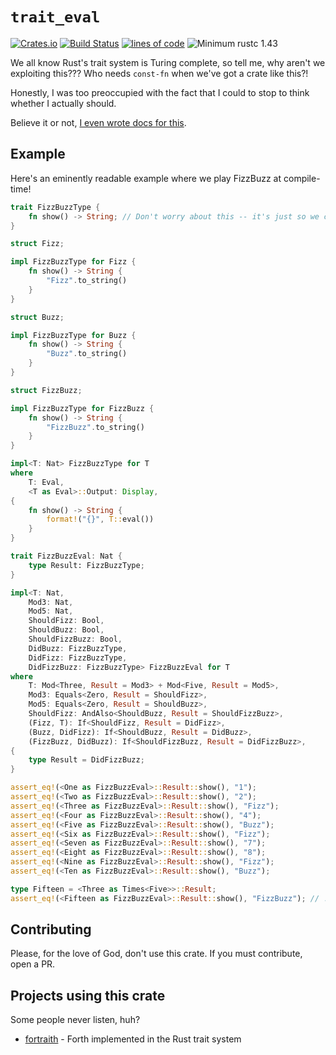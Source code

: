 # `trait_eval`

[![Crates.io](https://img.shields.io/crates/v/trait_eval.svg?style=plastic)](https://crates.io/crates/trait_eval)
[![Build Status](https://travis-ci.org/doctorn/trait-eval.svg?branch=master)](https://travis-ci.org/doctorn/trait-eval)
[![lines of code](https://tokei.rs/b1/github/doctorn/trait-eval)](https://github.com/Aaronepower/tokei)
![Minimum rustc 1.43](https://img.shields.io/badge/rustc-1.43+-brightgreen.svg)

We all know Rust's trait system is Turing complete, so tell me, why aren't we exploiting this??? Who needs `const-fn` when we've got a crate like this?!

Honestly, I was too preoccupied with the fact that I could to stop to think whether I actually should.

Believe it or not, [I even wrote docs for this](https://docs.rs/trait_eval/0.1.0/trait_eval/).

## Example

Here's an eminently readable example where we play FizzBuzz at compile-time!

```rust
trait FizzBuzzType {
    fn show() -> String; // Don't worry about this -- it's just so we can print the result
}

struct Fizz;

impl FizzBuzzType for Fizz {
    fn show() -> String {
        "Fizz".to_string()
    }
}

struct Buzz;

impl FizzBuzzType for Buzz {
    fn show() -> String {
        "Buzz".to_string()
    }
}

struct FizzBuzz;

impl FizzBuzzType for FizzBuzz {
    fn show() -> String {
        "FizzBuzz".to_string()
    }
}

impl<T: Nat> FizzBuzzType for T
where
    T: Eval,
    <T as Eval>::Output: Display,
{
    fn show() -> String {
        format!("{}", T::eval())
    }
}

trait FizzBuzzEval: Nat {
    type Result: FizzBuzzType;
}

impl<T: Nat,
    Mod3: Nat,
    Mod5: Nat,
    ShouldFizz: Bool,
    ShouldBuzz: Bool,
    ShouldFizzBuzz: Bool,
    DidBuzz: FizzBuzzType,
    DidFizz: FizzBuzzType,
    DidFizzBuzz: FizzBuzzType> FizzBuzzEval for T
where
    T: Mod<Three, Result = Mod3> + Mod<Five, Result = Mod5>,
    Mod3: Equals<Zero, Result = ShouldFizz>,
    Mod5: Equals<Zero, Result = ShouldBuzz>,
    ShouldFizz: AndAlso<ShouldBuzz, Result = ShouldFizzBuzz>,
    (Fizz, T): If<ShouldFizz, Result = DidFizz>,
    (Buzz, DidFizz): If<ShouldBuzz, Result = DidBuzz>,
    (FizzBuzz, DidBuzz): If<ShouldFizzBuzz, Result = DidFizzBuzz>,
{
    type Result = DidFizzBuzz;
}

assert_eq!(<One as FizzBuzzEval>::Result::show(), "1");
assert_eq!(<Two as FizzBuzzEval>::Result::show(), "2");
assert_eq!(<Three as FizzBuzzEval>::Result::show(), "Fizz");
assert_eq!(<Four as FizzBuzzEval>::Result::show(), "4");
assert_eq!(<Five as FizzBuzzEval>::Result::show(), "Buzz");
assert_eq!(<Six as FizzBuzzEval>::Result::show(), "Fizz");
assert_eq!(<Seven as FizzBuzzEval>::Result::show(), "7");
assert_eq!(<Eight as FizzBuzzEval>::Result::show(), "8");
assert_eq!(<Nine as FizzBuzzEval>::Result::show(), "Fizz");
assert_eq!(<Ten as FizzBuzzEval>::Result::show(), "Buzz");

type Fifteen = <Three as Times<Five>>::Result;
assert_eq!(<Fifteen as FizzBuzzEval>::Result::show(), "FizzBuzz"); // !!!
```

## Contributing

Please, for the love of God, don't use this crate. If you must contribute, open a PR.

## Projects using this crate

Some people never listen, huh?
 - [fortraith](https://github.com/Ashymad/fortraith) - Forth implemented in the Rust trait system
